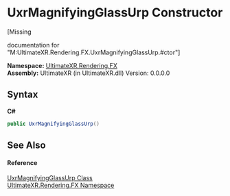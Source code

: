 # UxrMagnifyingGlassUrp Constructor 
 

\[Missing <summary> documentation for "M:UltimateXR.Rendering.FX.UxrMagnifyingGlassUrp.#ctor"\]

**Namespace:**&nbsp;<a href="N_UltimateXR_Rendering_FX">UltimateXR.Rendering.FX</a><br />**Assembly:**&nbsp;UltimateXR (in UltimateXR.dll) Version: 0.0.0.0

## Syntax

**C#**<br />
``` C#
public UxrMagnifyingGlassUrp()
```


## See Also


#### Reference
<a href="T_UltimateXR_Rendering_FX_UxrMagnifyingGlassUrp">UxrMagnifyingGlassUrp Class</a><br /><a href="N_UltimateXR_Rendering_FX">UltimateXR.Rendering.FX Namespace</a><br />